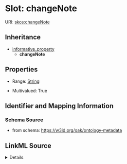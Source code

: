 

# Slot: changeNote

URI: [skos:changeNote](http://www.w3.org/2004/02/skos/core#changeNote)




## Inheritance

* [informative_property](informative_property.md)
    * **changeNote**









## Properties

* Range: [String](String.md)

* Multivalued: True





## Identifier and Mapping Information







### Schema Source


* from schema: https://w3id.org/oak/ontology-metadata




## LinkML Source

<details>
```yaml
name: changeNote
in_subset:
- allotrope permitted profile
from_schema: https://w3id.org/oak/ontology-metadata
rank: 1000
is_a: informative_property
slot_uri: skos:changeNote
multivalued: true
alias: changeNote
range: string

```
</details>